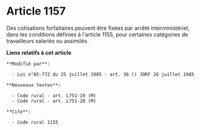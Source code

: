 # Article 1157

Des cotisations forfaitaires peuvent être fixées par arrêté interministériel, dans les conditions définies à l'article 1155,
pour certaines catégories de travailleurs salariés ou assimilés.

**Liens relatifs à cet article**

	**Modifié par**:

	  - Loi n°85-772 du 25 juillet 1985 - art. 36 () JORF 26 juillet 1985

	**Nouveaux textes**:

	  - Code rural - art. L751-19 (M)
	  - Code rural - art. L751-20 (M)

	**Cite**:

	  - Code rural 1155
